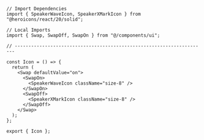 ﻿```tsx
// Import Dependencies
import { SpeakerWaveIcon, SpeakerXMarkIcon } from "@heroicons/react/20/solid";

// Local Imports
import { Swap, SwapOff, SwapOn } from "@/components/ui";

// ----------------------------------------------------------------------

const Icon = () => {
  return (
    <Swap defaultValue="on">
      <SwapOn>
        <SpeakerWaveIcon className="size-8" />
      </SwapOn>
      <SwapOff>
        <SpeakerXMarkIcon className="size-8" />
      </SwapOff>
    </Swap>
  );
};

export { Icon };

```
